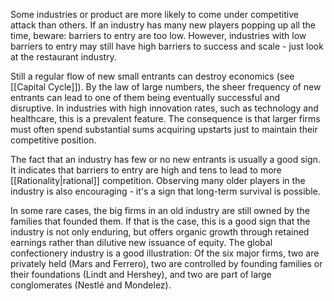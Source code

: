 
Some industries or product are more likely to come under competitive attack than others. If an industry has many new players popping up all the time, beware: barriers to entry are too low. However, industries with low barriers to entry may still have high barriers to success and scale - just look at the restaurant industry.

Still a regular flow of new small entrants can destroy economics (see [[Capital Cycle]]). By the law of large numbers, the sheer frequency of new entrants can lead to one of them being eventually successful and disruptive. In industries with high innovation rates, such as technology and healthcare,  this is a prevalent feature. The consequence is that larger firms must often spend substantial sums acquiring upstarts just to maintain their competitive position.

The fact that an industry has few or no new entrants is usually a good sign. It indicates that barriers to entry are high and tens to lead to more [[Rationality|rational]] competition. Observing many older players in the industry is also encouraging - it's a sign that long-term survival is possible.

In some rare cases, the big firms in an old industry are still owned by the families that founded them. If that is the case, this is a good sign that the industry is not only enduring, but offers organic growth through retained earnings rather than dilutive new issuance of equity. The global confectionery industry is a good illustration: Of the six major firms, two are privately held (Mars and Ferrero), two are controlled by founding families or their foundations (Lindt and Hershey), and two are part of large conglomerates (Nestlé and Mondelez).